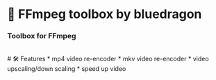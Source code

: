 # 🎥 FFmpeg toolbox by bluedragon
<h3> Toolbox for FFmpeg </h3>
<br/>
# 🛠 Features
* mp4 video re-encoder
* mkv video re-encoder
* video upscaling/down scaling
* speed up video
